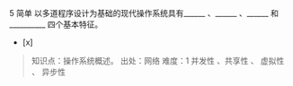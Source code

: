 5
简单 以多道程序设计为基础的现代操作系统具有______ 、______ 、______ 和__________ 四个基本特征。
- [x]  

> 知识点：操作系统概述。
> 出处：网络
> 难度：1
> 并发性 、共享性 、 虚拟性 、 异步性
